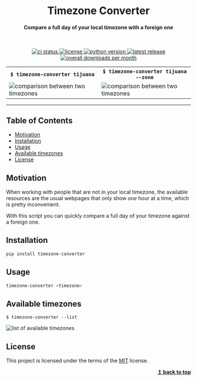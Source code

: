 <div align="center">
  <h1>Timezone Converter</h1>
  <h4>Compare a full day of your local timezone with a foreign one</h4>
  <br>
  <p>
    <a href="https://github.com/ibLeDy/timezone-converter/actions?query=workflow%3Aci">
        <img alt="ci status" src="https://github.com/ibLeDy/timezone-converter/workflows/ci/badge.svg" />
    </a>
    <a href="https://github.com/ibLeDy/timezone-converter/blob/master/LICENSE">
        <img alt="license" src="https://img.shields.io/pypi/l/timezone-converter" />
    </a>
    <a href="https://pypi.org/project/timezone-converter/">
        <img alt="python version" src="https://img.shields.io/pypi/pyversions/timezone-converter" />
    </a>
    <a href="https://pypi.org/project/timezone-converter/">
        <img alt="latest release" src="https://img.shields.io/pypi/v/timezone-converter?color=blue" />
    </a>
    <a href="https://pepy.tech/project/timezone-converter">
        <img alt="overall downloads per month" src="https://pepy.tech/badge/timezone-converter/month" />
    </a>
  </p>
</div>

<div align="center">
  <table>
    <tr>
      <th style="text-align: center;"><code>$ timezone-converter tijuana</code></th>
      <th style="text-align: center;"><code>$ timezone-converter tijuana --zone</code></th>
    </tr>
    <tr>
      <td><img alt="comparison between two timezones" src="https://git.io/JtaZx" /></td>
      <td><img alt="comparison between two timezones" src="https://git.io/JtaZj" /></td>
    </tr>
  </table>
</div>

---

## Table of Contents

- [Motivation](#motivation)
- [Installation](#installation)
- [Usage](#usage)
- [Available timezones](#available-timezones)
- [License](#license)

## Motivation

When working with people that are not in your local timezone, the available
resources are the usual webpages that only show _one_ hour at a time, which
is pretty inconvenient.

With this script you can quickly compare a full day of your timezone against
a foreign one.

## Installation

```bash
pip install timezone-converter
```

## Usage

```bash
timezone-converter <timezone>
```

## Available timezones

`$ timezone-converter --list`

![list of available timezones](https://git.io/JJKGo)

## License

This project is licensed under the terms of the
[MIT](https://choosealicense.com/licenses/mit/) license.

<div align="right">
  <b><a href="#timezone-converter">↥ back to top</a></b>
</div>
